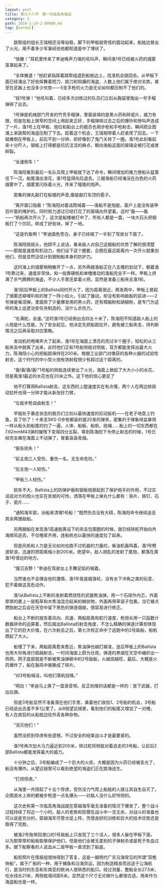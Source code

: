 ```yaml
---
layout: post
title: 第九十八节　第一次临高角海战
category: 2
path: 2010-1-29-2-09800.md
tag: [normal]
---
```


　　跳帮组的组长王瑞相还没等站稳，脚下的甲板就奇怪的震动起来，船舷边冒出了火光。用不着多少军事经验他都知道是中了埋伏了。

　　“快撤！”耳机里传来了李迪嘶声力竭的吼叫声，瞬间渔1号已经被火药的烟雾笼罩起来了。

　　“全体撤退！”他赶紧指挥着跳帮组退到船舷边上，找准机会跳回去。从甲板下面已经涌出了好些挥舞着短刀、挑刀和钩镰的海盗，人数上他们属于绝对劣势，甚至在武器上也没多少优势――5支手枪的火力是无论如何都压制不了他们的。

　　“投1号弹！”他吼叫着，已经多次训练过的队员们立刻从胸袋里掏出一号手榴弹摔了出去。

　　1号弹是机械部门开发的竹壳手榴弹，里面装填的是黑火药和碎瓷片，威力有限，但是在船上狭窄的空间上用起来正好，手榴弹摔过去之后的爆炸和惨叫声连成了一片，渔1号上在甲板、炮位和船台上的舰员也用步枪和手枪射击，瞬间把企图涌上来跳帮的海盗压制了下去。趁着这个机会，王瑞相带着人赶紧爬了回去。一下就瘫倒在甲板上，前后不到一分钟，却好像到了鬼门关转了一圈。渔1号此刻看起来十分吓人，钢板上打得都是坑坑洼洼的麻点，朝向渔船这面的玻璃全被打花或者碎裂。

　　“全速倒车！”

　　陈海阳看到最后一名队员爬上甲板就下达了命令，瞬间增加的推力使船头猛第往下一沉，船尾涌出浪花，渔1号猛得向后退去。三艘渔船已经淹没在白色的火药烟雾中了，烟雾里闪烁着火光，传来了隆隆的炮声。

　　密集的弹丸敲打在船楼的声音,像是敲打车顶的雹子。

　　“离开窗口隐蔽！”陈海阳对着话筒喊着――渔船不是炮艇，窗户上是没有装甲百叶窗的掩护的。同时努力透过已经打花了的玻璃向外望着。这时“轰――轰――”帆船再次开火了，这次是船楼被打中了，所有人都是一震，一块大石头把钢板打了个凹坑，碎成了好些块，掉了一地。

　　“这是钓鱼啊！”李迪面色苍白，身子已经缩了一半到了驾驶台下面了。

　　陈海阳摇摇头，他顾不上说话，看来敌人对自己这艘船的优势了解的很清楚――那就是速度和机动力，他们设下这个圈套，企图在最近距离内一次开火就重创他们，但是显然没估计到钢制船本身的防护力。

　　这时海上的烟雾稍稍散开了一点，另外两艘渔船正在八支橹的划动下，朝着渔1号靠过来，速度非常快，和一般靠硬帆和单橹推动的渔船完全不一样。甲板上挤满了杀气腾腾的海盗，不少人手里还拿着火把。显然是准备三船夹击渔1轮。

　　渔1前后甲板上的Ballista同时开火了，因为距离很近，两发两中，甲板上冒起了烟雾还噼哩叭啦的冒了一阵小焰火，引起了骚动，却没有影响敌船的前进――2号弹是催泪弹，里面除了少量爆发用的黑火药，还有樟脑粉和胡椒粉，是专门为这样的海上巡逻治安任务制造的，没什么杀伤力。

　　“左满舵，全速。”这时渔1号已经倒出去四五十米了，陈海阳不知道敌人船上的火炮是什么性能，为了安全起见，他决定先把船距拉开，避免被三船夹击，待判断情况之后再采取对应策略。

　　发动机的咆哮声大了起来，渔1号在海面上漂亮的兜过半个圈子，轻松的从三船夹击中脱离了出来，此时他们正和1号船侧舷对侧舷，双方都能发挥出最大火力，陈海阳小心的把船距保持在200米。根据工业部门对缴获的各种火器的试验性射击，这个时代的中小型火炮有效射程很少有超过这个距离的。

　　“轰!轰!轰!轰!”1号船的侧舷连续冒出了火光，海面上掀起了大大小小的水花，但是离渔1最近的水花也在20米之外。这下他的信心更足了

　　他不打算用Ballista射击，这东西的上膛速度实在有点慢，两个人在两边排摇动拉杆也得一分钟才能从新张好力臂。

　　“左舷步枪自由射击！”

　　早就处于暴走状态的舰员们立刻以最快速度的扣动扳机――在老子地盘上钓鱼，反了你了！十来支SKS-D步枪都装的是20发的弹夹，密集的子弹象倾盆暴雨一样从船头到船尾的扫了一遍，人体、船板、船帆、缆绳……船上的一切东西都在7.62mmM43弹的摧残下变得四分五裂，等到陈海阳下令停止射击的时候，1号已经完全瘫在海面上不动弹了，冒着袅袅青烟。

　　“报告损失！”

　　“前主炮三人受伤，重伤一名，无生命危险。”

　　“后主炮一人轻伤。”

　　“甲板三人轻伤。”

　　损失不大，Ballista上的防弹护盾和钢板炮廓起到了保护炮手的作用，不过实话说对方的炮火也实在贫弱的可怜，洒落在甲板上弹丸什么都有：铁片、铁钉、石子、瓷片……

　　“通知海军部，派船来清理1号船！”既然伤员没有大碍，陈海阳命令继续追击其余两搜敌船。

　　另两艘船在发现渔1高速脱离设下的夹击包围圈的时候，就已经转舵开始向外海顺风逃去，不仅橹桨齐用，连船帆也以最快的速度拉了起来。

　　但是风帆和人力是无论如何也跑不过机器的力量的，柴油机轰鸣着，渔1号劈波斩浪，迅速的把距离缩小到200米。绝望中，敌人胡乱的发射了尾炮，都落在离渔1号很远的地方。

　　“撞沉吉野！”李迪在驾驶台上手舞足蹈的喊着。

　　当然谁也不会理会他的激情，渔1毕竟是艘渔轮，没有水下冲角之类的玩意，犯不着做这高危动作。

　　渔1从Ballista上不断的发射着燃烧性的武器焦油弹。用一个石球作内芯，外面厚厚的裹上一层稻草和木焦油混合起来的糊状物，外面再用草袋子包裹。当它被点燃抛射之后会在天空中留下黑色的弹道烟痕，很容易进行修正。

　　船台上不断的报告着风向、风速、两船距离和航行速度，枪炮长用一只函数计数器拼命的运算着，然后报出Ballista的射击角度，不怎么精确的弹道计算却体现出了它的巨大价值，在六次射击之后，第七次校正命中了逃跑中的2号敌船，船帆燃起了大火。

　　船慢了下来，两船距离愈来愈近，焦油弹也越打越准，连后甲板上的Ballista也用大仰角进行超越射击，一时间海面上蔚为壮观，弹道的黑烟在天空中编织出一阵网，网子底部就是不断被焦油弹砸中的2号敌船，火越烧越旺，最后，大概是火药爆炸了，船在轰鸣中被撕成了碎片。

　　“对3号船喊话，叫他们落帆投降。”

　　“明白！”李迪马上换了一盘录音带。反正劝降的话都是一样的：放下武器，打出白旗。

　　但是3号船显然不准备落在他们手里，乘着他们收拾1、2号船的机会，3号船已经逃出去差不多1公里了。从8倍望远镜里，看到他们的船尾又增加了一对橹，有人在疯狂的从船舷边往外丢各种杂物。

　　“消灭他们！”

　　虽然没抓到俘虏有些遗憾，不过安全的结束战斗才是最要紧的。

　　渔1号再次加大马力逼近到200米，转过舵将侧舷对着逃走的3号船，让前后2部Ballista都能发挥最大的威力。

　　十分钟之后，3号船编成了一个巨大的火炬，大概是因为火药已经被丢光了，船没有爆炸。从望远镜里可以看到绝望的海盗们正在跳海逃生。

　　“打捞俘虏。”

　　从海里一共捞起了十五个俘虏，受伤没力气爬上船舷的人就让其自生自灭了，企图游水上岸的都被步枪逐一点名爆头――对敌人没什么好怜悯的。

　　这次史称第一次临高角海战就在穿越海军毫无准备的情况下爆发了，整个战斗过程持续了将近一个小时。敌人的老练和狡猾在战斗中一览无余，对战斗的准备也可以说是充分的，穿越海军尽管仓促上阵，凭借良好的训练和巨大的技术优势还是取得了完胜。

　　被渔2号拖带回港口的1号敌船上只发现了三个活人，很多人躲在甲板下面，以为那厚厚的船板能够保护他们，但是他们全被无差别的子弹射杀或是死于失血过多。据下船察看的人说血从二层甲板一直流到了船底。

　　船型照片在情报组很快得到了答复，这是一艘明代广东沿海常见的所谓“双桅快船”，属于广船的一种，用于捕鱼和沿海货运，因为制造精良而且适于公海航行，是当时的东亚和东南亚的欧洲人很熟悉的船只。经过测量，整船全长27.5米，吃水线长21米，两侧舷墙间距6米。显然这个尺寸无论做什么都很合适，用来作为海盗船也是一样。
